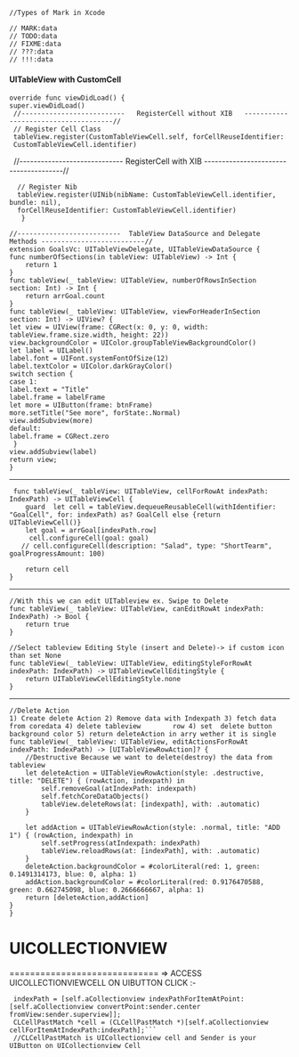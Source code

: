     //Types of Mark in Xcode

    // MARK:data
    // TODO:data
    // FIXME:data
    // ???:data
    // !!!:data

#### UITableView with CustomCell

    override func viewDidLoad() {
    super.viewDidLoad()
     //--------------------------   RegisterCell without XIB   -------------------------------------//
     // Register Cell Class
     tableView.register(CustomTableViewCell.self, forCellReuseIdentifier:
     CustomTableViewCell.identifier)
      //-----------------------------  RegisterCell with XIB   --------------------------------------//
      
      // Register Nib
      tableView.register(UINib(nibName: CustomTableViewCell.identifier, bundle: nil),
      forCellReuseIdentifier: CustomTableViewCell.identifier)
       }
    
    //--------------------------  TableView DataSource and Delegate Methods --------------------------//
    extension GoalsVc: UITableViewDelegate, UITableViewDataSource {
    func numberOfSections(in tableView: UITableView) -> Int {
        return 1
    }
    func tableView(_ tableView: UITableView, numberOfRowsInSection section: Int) -> Int {
        return arrGoal.count
    }
    func tableView(_ tableView: UITableView, viewForHeaderInSection section: Int) -> UIView? {
    let view = UIView(frame: CGRect(x: 0, y: 0, width: tableView.frame.size.width, height: 22))
    view.backgroundColor = UIColor.groupTableViewBackgroundColor()
    let label = UILabel()
    label.font = UIFont.systemFontOfSize(12)
    label.textColor = UIColor.darkGrayColor()
    switch section {
    case 1:
    label.text = "Title"
    label.frame = labelFrame
    let more = UIButton(frame: btnFrame)
    more.setTitle("See more", forState:.Normal)
    view.addSubview(more)
    default:
    label.frame = CGRect.zero
     }
    view.addSubview(label)
    return view;
    }
---    

     func tableView(_ tableView: UITableView, cellForRowAt indexPath: IndexPath) -> UITableViewCell {
        guard  let cell = tableView.dequeueReusableCell(withIdentifier: "GoalCell", for: indexPath) as? GoalCell else {return UITableViewCell()}
        let goal = arrGoal[indexPath.row]
         cell.configureCell(goal: goal)
       // cell.configureCell(description: "Salad", type: "ShortTearm", goalProgressAmount: 100)
        
        return cell
    }
---   

    //With this we can edit UITableview ex. Swipe to Delete
    func tableView(_ tableView: UITableView, canEditRowAt indexPath: IndexPath) -> Bool {
        return true
    }
    
    //Select tableview Editing Style (insert and Delete)-> if custom icon than set None
    func tableView(_ tableView: UITableView, editingStyleForRowAt indexPath: IndexPath) -> UITableViewCellEditingStyle {
        return UITableViewCellEditingStyle.none
    }
---    

    //Delete Action
    1) Create delete Action 2) Remove data with Indexpath 3) fetch data from coredata 4) delete tableview        row 4) set  delete button background color 5) return deleteAction in arry wether it is single
    func tableView(_ tableView: UITableView, editActionsForRowAt indexPath: IndexPath) -> [UITableViewRowAction]? {
        //Destructive Because we want to delete(destroy) the data from tableview
        let deleteAction = UITableViewRowAction(style: .destructive, title: "DELETE") { (rowAction, indexpath) in
            self.removeGoal(atIndexPath: indexpath)
            self.fetchCoreDataObjects()
            tableView.deleteRows(at: [indexpath], with: .automatic)
        }
        
        let addAction = UITableViewRowAction(style: .normal, title: "ADD 1") { (rowAction, indexpath) in
            self.setProgress(atIndexpath: indexPath)
            tableView.reloadRows(at: [indexPath], with: .automatic)
        }
        deleteAction.backgroundColor = #colorLiteral(red: 1, green: 0.1491314173, blue: 0, alpha: 1)
        addAction.backgroundColor = #colorLiteral(red: 0.9176470588, green: 0.662745098, blue: 0.2666666667, alpha: 1)
        return [deleteAction,addAction]
    }
    }

# UICOLLECTIONVIEW
=============================
=> ACCESS UICOLLECTIONVIEWCELL ON UIBUTTON CLICK :-
   ``` NSIndexPath *indexPath;
    indexPath = [self.aCollectionview indexPathForItemAtPoint:[self.aCollectionview convertPoint:sender.center fromView:sender.superview]];
    CLCellPastMatch *cell = (CLCellPastMatch *)[self.aCollectionview cellForItemAtIndexPath:indexPath];```
    //CLCellPastMatch is UICollectionview cell and Sender is your UIButton on UICollectionview Cell
